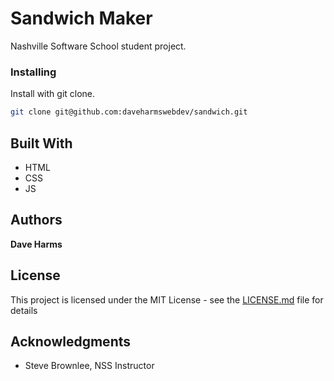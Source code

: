 # Sandwich Maker

Nashville Software School student project. 

### Installing

Install with git clone.

```bash
git clone git@github.com:daveharmswebdev/sandwich.git
```

## Built With

* HTML
* CSS
* JS

## Authors

**Dave Harms**

## License

This project is licensed under the MIT License - see the [LICENSE.md](LICENSE.md) file for details

## Acknowledgments

* Steve Brownlee, NSS Instructor
